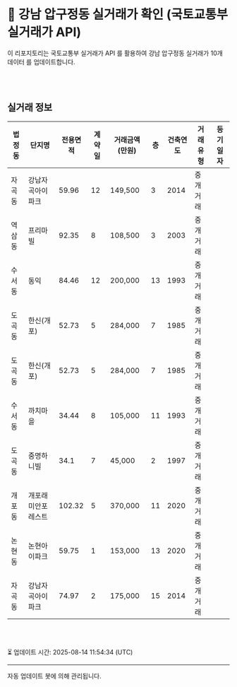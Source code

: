 
# 🚩 강남 압구정동 실거래가 확인 (국토교통부 실거래가 API)

이 리포지토리는 국토교통부 실거래가 API 를 활용하여 강남 압구정동 실거래가 10개 데이터 를 업데이트합니다.

<br>
<br>

## 실거래 정보
| 법정동 | 단지명 | 전용면적 | 계약일 | 거래금액(만원) | 층 | 건축연도 | 거래유형 | 등기일자 |
| --- | --- | --- | --- | --- | --- | --- | --- | --- |
| 자곡동 | 강남자곡아이파크 | 59.96 | 12 | 149,500 | 3 | 2014 | 중개거래 |  |
| 역삼동 | 프리마빌 | 92.35 | 8 | 108,500 | 3 | 2003 | 중개거래 |  |
| 수서동 | 동익 | 84.46 | 12 | 200,000 | 13 | 1993 | 중개거래 |  |
| 도곡동 | 한신(개포) | 52.73 | 5 | 284,000 | 7 | 1985 | 중개거래 |  |
| 도곡동 | 한신(개포) | 52.73 | 5 | 284,000 | 7 | 1985 | 중개거래 |  |
| 수서동 | 까치마을 | 34.44 | 8 | 105,000 | 11 | 1993 | 중개거래 |  |
| 도곡동 | 중명하니빌 | 34.1 | 7 | 45,000 | 2 | 1997 | 중개거래 |  |
| 개포동 | 개포래미안포레스트 | 102.32 | 5 | 370,000 | 11 | 2020 | 중개거래 |  |
| 논현동 | 논현아이파크 | 59.75 | 1 | 153,000 | 13 | 2020 | 중개거래 |  |
| 자곡동 | 강남자곡아이파크 | 74.97 | 2 | 175,000 | 15 | 2014 | 중개거래 |  |

<br>
<br>

⏳ 업데이트 시간: 2025-08-14 11:54:34 (UTC)

---
자동 업데이트 봇에 의해 관리됩니다.
    